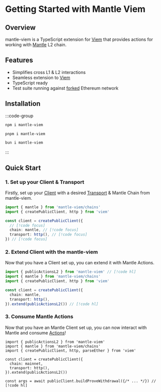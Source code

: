# Getting Started with Mantle Viem

## Overview

mantle-viem is a TypeScript extension for [Viem](https://viem.sh) that provides actions for working with [Mantle](https://www.mantle.xyz/) L2 chain.

## Features

- Simplifies cross L1 & L2 interactions
- Seamless extension to [Viem](https://github.com/wagmi-dev/viem)
- TypeScript ready
- Test suite running against [forked](https://ethereum.org/en/glossary/#fork) Ethereum network

## Installation

:::code-group

```bash [npm]
npm i mantle-viem
```

```bash [pnpm]
pnpm i mantle-viem
```

```bash [bun]
bun i mantle-viem
```

:::

## Quick Start

### 1. Set up your Client & Transport

Firstly, set up your [Client](https://viem.sh/docs/clients/intro) with a desired [Transport](https://viem.sh/docs/clients/intro) & Mantle Chain from mantle-viem.

```ts
import { mantle } from 'mantle-viem/chains'
import { createPublicClient, http } from 'viem'

const client = createPublicClient({
  // [!code focus]
  chain: mantle, // [!code focus]
  transport: http(), // [!code focus]
}) // [!code focus]
```

### 2. Extend Client with the mantle-viem

Now that you have a Client set up, you can extend it with Mantle Actions.

```ts
import { publicActionsL2 } from 'mantle-viem' // [!code hl]
import { mantle } from 'mantle-viem/chains'
import { createPublicClient, http } from 'viem'

const client = createPublicClient({
  chain: mantle,
  transport: http(),
}).extend(publicActionsL2()) // [!code hl]
```

### 3. Consume Mantle Actions

Now that you have an Mantle Client set up, you can now interact with Mantle and consume [Actions](/actions/depositMNT)!

```tsx
import { publicActionsL2 } from 'mantle-viem'
import { mantle } from 'mantle-viem/chains'
import { createPublicClient, http, parseEther } from 'viem'

const client = createPublicClient({
  chain: mainnet,
  transport: http(),
}).extend(publicActionsL2())

const args = await publicClient.buildProveWithdrawal({/* ... */}) // [!code hl]
```
